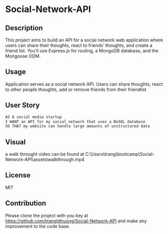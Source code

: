# Social-Network-API

## Description 
This project aims to build an API for a social network web application where users can share their thoughts, react to friends’ thoughts, and create a friend list. You’ll use Express.js for routing, a MongoDB database, and the Mongoose ODM.

## Usage
Application serves as a social network API. Users can share thoughts, react to other people thoughts, add or remove friends from their friendlist

## User Story
```md
AS A social media startup
I WANT an API for my social network that uses a NoSQL database
SO THAT my website can handle large amounts of unstructured data
```

## Visual
a walk throught video can be found at C:\Users\trang\bootcamp\Social-Network-API\assets\walkthrough.mp4

## License 
MIT

## Contribution
Please clone the project with you key at https://github.com/trangldtruong/Social-Network-API and make any improvement to the code base. 